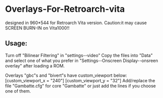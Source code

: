 # Overlays-For-Retroarch-vita

designed in 960*544 for Retroarch Vita version.
Caution:it may cause SCREEN BURN-IN on Vita1000!!

Usage:
-------
Turn off "Bilinear Filtering" in "settings--video"
Copy the files into "Data" and select one of what you prefer in "Settings--Onscreen Display--onsreen overlay" after loading a ROM.

Overlays "gbc"s and "bivert"s have custom_viewport below:
[custom_viewport_x = "240"]
[custom_viewport_y = "32"]
Add/replace the file "Gambatte.cfg" for core "Gambatte" or just add the lines if you choose one of them.
